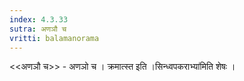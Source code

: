```yaml
---
index: 4.3.33
sutra: अणञौ च
vritti: balamanorama
---
```


<<अणञौ च>> - अणञो च । क्रमात्स्त इति ।सिन्ध्वपकराभ्या॑मिति शेषः । 